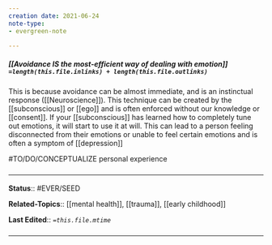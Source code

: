```yaml
---
creation date: 2021-06-24
note-type: 
- evergreen-note

---
```


##### [[Avoidance IS the most-efficient way of dealing with emotion]] `=length(this.file.inlinks) + length(this.file.outlinks)`

 This is because avoidance can be almost immediate, and is an instinctual response ([[Neuroscience]]). This technique can be created by the [[subconscious]] or [[ego]] and is often enforced without our knowledge or [[consent]]. If your [[subconscious]] has learned how to completely tune out emotions, it will start to use it at will. This can lead to a person feeling disconnected from their emotions or unable to feel certain emotions and is often a symptom of [[depression]]

#TO/DO/CONCEPTUALIZE personal experience

### <hr class="footnote"/>

**Status**:: #EVER/SEED

**Related-Topics**:: [[mental health]], [[trauma]], [[early childhood]]

**Last Edited**:: *`=this.file.mtime`*
	
### <hr class="references"/>
